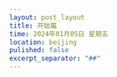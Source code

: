 ```yaml
---
layout: post_layout
title: 开始篇
time: 2024年01月05日 星期五
location: beijing
pulished: false
excerpt_separator: "##"
--- 
```

